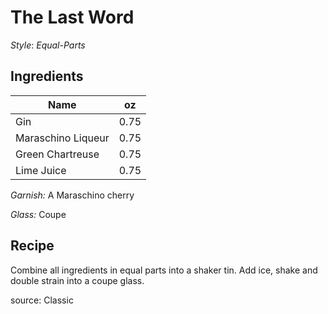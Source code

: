 # The Last Word


_Style_: _Equal-Parts_

## Ingredients

| Name | oz |
| ----------- | ------- |
| Gin | 0.75 |
| Maraschino Liqueur | 0.75 |
| Green Chartreuse | 0.75 |
| Lime Juice | 0.75 |

_Garnish:_ A Maraschino cherry

_Glass:_ Coupe

## Recipe

Combine all ingredients in equal parts into a shaker tin. Add ice, shake and double strain into a coupe glass.

source: Classic

[^1]: Citrus forward
[^2]: Herbal
